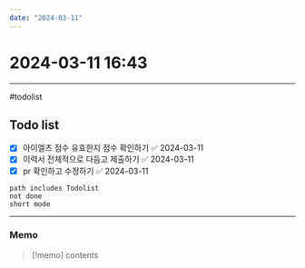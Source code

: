 ```yaml
---
date: "2024-03-11"
---
```

# 2024-03-11 16:43
---

#todolist


## Todo list
- [x] 아이엘츠 점수 유효한지 점수 확인하기 ✅ 2024-03-11
- [x] 이력서 전체적으로 다듬고 제출하기 ✅ 2024-03-11
- [x] pr 확인하고 수정하기 ✅ 2024-03-11

```tasks
path includes Todolist
not done
short mode
```
---
### Memo
> [!memo]
> contents
